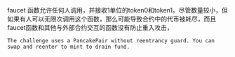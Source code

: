 faucet 函数允许任何人调用，并接收1单位的token0和token1。尽管数量较小，但如果有人可以无限次调用这个函数，那么可能导致合约中的代币被耗尽，而且faucet函数和其他与外部合约交互的函数没有防止重入攻击，
```
The challenge uses a PancakePair without reentrancy guard. You can swap and reenter to mint to drain fund.
```
